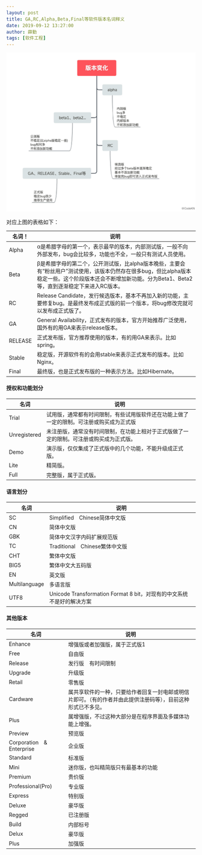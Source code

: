 ```yaml
---
layout: post
title: GA,RC,Alpha,Beta,Final等软件版本名词释义
date: 2019-09-12 13:27:00
author: 薛勤
tags: [软件工程]
---
```

![](./20190912GARCAlphaBetaFinal等软件版本名词释义/006y8mN6ly1g6vptfgg6lj30zw0u076m.jpg)

对应上图的表格如下：

| 名词！    | 说明                                                         |
| ------- | ------------------------------------------------------------ |
| Alpha   | α是希腊字母的第一个，表示最早的版本，内部测试版，一般不向外部发布，bug会比较多，功能也不全，一般只有测试人员使用。 |
| Beta    | β是希腊字母的第二个，公开测试版，比alpha版本晚些，主要会有“粉丝用户”测试使用，该版本仍然存在很多bug，但比alpha版本稳定一些。这个阶段版本还会不断增加新功能。分为Beta1、Beta2等，直到逐渐稳定下来进入RC版本。 |
| RC      | Release Candidate，发行候选版本，基本不再加入新的功能，主要修复bug。是最终发布成正式版的前一个版本，将bug修改完就可以发布成正式版了。 |
| GA      | General Availability，正式发布的版本，官方开始推荐广泛使用，国外有的用GA来表示release版本。 |
| RELEASE | 正式发布版，官方推荐使用的版本，有的用GA来表示。比如spring。 |
| Stable  | 稳定版，开源软件有的会用stable来表示正式发布的版本。比如Nginx。 |
| Final   | 最终版，也是正式发布版的一种表示方法。比如Hibernate。        |

#### 授权和功能划分

| 名词         | 说明                                                         |
| ------------ | ------------------------------------------------------------ |
| Trial        | 试用版，通常都有时间限制，有些试用版软件还在功能上做了一定的限制。可注册或购买成为正式版 |
| Unregistered | 未注册版，通常没有时间限制，在功能上相对于正式版做了一定的限制。可注册或购买成为正式版。 |
| Demo         | 演示版，仅仅集成了正式版中的几个功能，不能升级成正式版。     |
| Lite         | 精简版。                                                     |
| Full         | 完整版，属于正式版。                                         |

#### 语言划分

| 名词          | 说明                                                         |
| ------------- | ------------------------------------------------------------ |
| SC            | Simplified　Chinese简体中文版                                |
| CN            | 简体中文版                                                   |
| GBK           | 简体中文汉字内码扩展规范版                                   |
| TC            | Traditional　Chinese繁体中文版                               |
| CHT           | 繁体中文版                                                   |
| BIG5          | 繁体中文大五码版                                             |
| EN            | 英文版                                                       |
| Multilanguage | 多语言版                                                     |
| UTF8          | Unicode Transformation Format 8 bit，对现有的中文系统不是好的解决方案 |

#### 其他版本

| 名词                       | 说明                                                         |
| -------------------------- | ------------------------------------------------------------ |
| Enhance                    | 增强版或者加强版，属于正式版1                                |
| Free                       | 自由版                                                       |
| Release                    | 发行版　有时间限制                                           |
| Upgrade                    | 升级版                                                       |
| Retail                     | 零售版                                                       |
| Cardware                   | 属共享软件的一种，只要给作者回复一封电邮或明信片即可。（有的作者并由此提供注册码等），目前这种形式已不多见。 |
| Plus                       | 属增强版，不过这种大部分是在程序界面及多媒体功能上增强。     |
| Preview                    | 预览版                                                       |
| Corporation　&　Enterprise | 企业版                                                       |
| Standard                   | 标准版                                                       |
| Mini                       | 迷你版，也叫精简版只有最基本的功能                           |
| Premium                    | 贵价版                                                       |
| Professional(Pro)          | 专业版                                                       |
| Express                    | 特别版                                                       |
| Deluxe                     | 豪华版                                                       |
| Regged                     | 已注册版                                                     |
| Build                      | 内部标号                                                     |
| Delux                      | 豪华版                                                       |
| Plus                       | 加强版                                                       |

